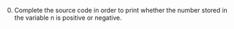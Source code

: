 0. Complete the source code in order to print whether the number stored in the variable n is positive or negative.
